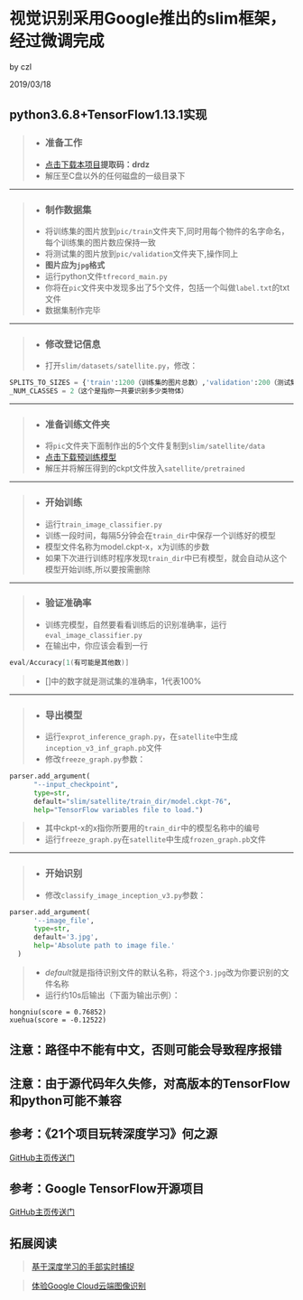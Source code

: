 # 视觉识别采用Google推出的slim框架，经过微调完成
by czl

2019/03/18
## python3.6.8+TensorFlow1.13.1实现
> * ### 准备工作
> * [点击下载本项目](https://pan.baidu.com/s/1tFvw-QChX-sJM-yH1hlMSQ)**提取码：drdz**
> * 解压至C盘以外的任何磁盘的一级目录下
--------
> * ### 制作数据集
> * 将训练集的图片放到`pic/train`文件夹下,同时用每个物件的名字命名，每个训练集的图片数应保持一致
> * 将测试集的图片放到`pic/validation`文件夹下,操作同上
> * **图片应为`jpg`格式**
> * 运行python文件`tfrecord_main.py`
> * 你将在`pic`文件夹中发现多出了5个文件，包括一个叫做`label.txt`的txt文件
> * 数据集制作完毕
-------
> * ### 修改登记信息
> * 打开`slim/datasets/satellite.py`，修改：
```python
SPLITS_TO_SIZES = {'train':1200（训练集的图片总数）,'validation':200（测试集的图片总数）}
_NUM_CLASSES = 2（这个是指你一共要识别多少类物体）
```
--------
> * ### 准备训练文件夹
> * 将`pic`文件夹下面制作出的5个文件复制到`slim/satellite/data`
> * [点击下载预训练模型](http://download.tensorflow.org/models/inception_v3_2016_08_28.tar.gz)
> * 解压并将解压得到的ckpt文件放入`satellite/pretrained`
--------
> * ### 开始训练
> * 运行`train_image_classifier.py`
> * 训练一段时间，每隔5分钟会在`train_dir`中保存一个训练好的模型
> * 模型文件名称为model.ckpt-x，x为训练的步数
> * 如果下次进行训练时程序发现`train_dir`中已有模型，就会自动从这个模型开始训练,所以要按需删除
--------
> * ### 验证准确率
> * 训练完模型，自然要看看训练后的识别准确率，运行`eval_image_classifier.py`
> * 在输出中，你应该会看到一行
```C
eval/Accuracy[1(有可能是其他数)]
```
> * []中的数字就是测试集的准确率，1代表100%
--------
> * ### 导出模型
> * 运行`exprot_inference_graph.py`，在`satellite`中生成`inception_v3_inf_graph.pb`文件
> * 修改`freeze_graph.py`参数：
```python
parser.add_argument(
      "--input_checkpoint",
      type=str,
      default="slim/satellite/train_dir/model.ckpt-76",
      help="TensorFlow variables file to load.")
```
> * 其中ckpt-x的x指你所要用的`train_dir`中的模型名称中的编号
> * 运行`freeze_graph.py`在`satellite`中生成`frozen_graph.pb`文件
--------
> * ### 开始识别
> * 修改`classify_image_inception_v3.py`参数：
```python
parser.add_argument(
      '--image_file',
      type=str,
      default='3.jpg',
      help='Absolute path to image file.'
  )
```
> * *default*就是指待识别文件的默认名称，将这个`3.jpg`改为你要识别的文件名称
> * 运行约10s后输出（下面为输出示例）：
```
hongniu(score = 0.76852)
xuehua(score = -0.12522)
```
## 注意：路径中不能有中文，否则可能会导致程序报错
## 注意：由于源代码年久失修，对高版本的TensorFlow和python可能不兼容
## 参考：《21个项目玩转深度学习》何之源
[GitHub主页传送门](https://github.com/hzy46/Deep-Learning-21-Examples/tree/master/chapter_3)
## 参考：Google TensorFlow开源项目
[GitHub主页传送门](https://github.com/tensorflow/models/tree/master/research/slim)
## 拓展阅读
> [基于深度学习的手部实时捕捉](https://victordibia.github.io/handtrack.js/#/)

> [体验Google Cloud云端图像识别](https://cloud.google.com/vision/)
